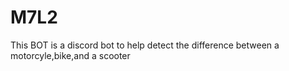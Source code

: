 # M7L2 
This BOT is a discord bot to help detect the difference between a motorcyle,bike,and a scooter

